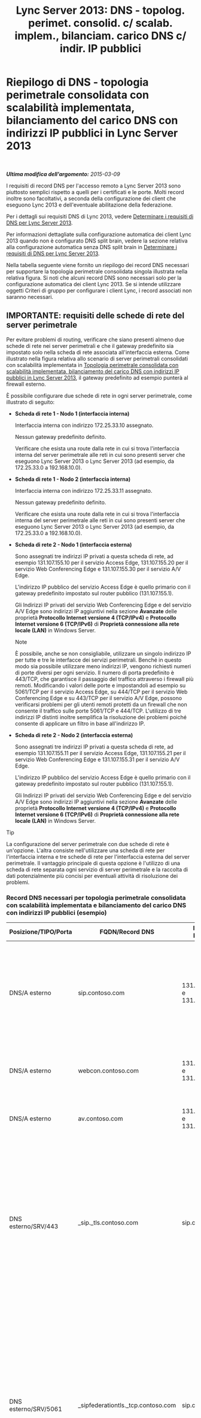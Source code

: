 ﻿---
title: "Lync Server 2013: DNS - topolog. perimet. consolid. c/ scalab. implem., bilanciam. carico DNS c/ indir. IP pubblici"
TOCTitle: Riepilogo di DNS - topologia perimetrale consolidata con scalabilità implementata, bilanciamento del carico DNS con indirizzi IP pubblici
ms:assetid: dc8f096a-a0a4-4f71-8930-88ff8fc089d9
ms:mtpsurl: https://technet.microsoft.com/it-it/library/JJ205319(v=OCS.15)
ms:contentKeyID: 49302204
ms.date: 08/24/2015
mtps_version: v=OCS.15
ms.translationtype: HT
---

# Riepilogo di DNS - topologia perimetrale consolidata con scalabilità implementata, bilanciamento del carico DNS con indirizzi IP pubblici in Lync Server 2013

 

_**Ultima modifica dell'argomento:** 2015-03-09_

I requisiti di record DNS per l'accesso remoto a Lync Server 2013 sono piuttosto semplici rispetto a quelli per i certificati e le porte. Molti record inoltre sono facoltativi, a seconda della configurazione dei client che eseguono Lync 2013 e dell'eventuale abilitazione della federazione.

Per i dettagli sui requisiti DNS di Lync 2013, vedere [Determinare i requisiti di DNS per Lync Server 2013](lync-server-2013-determine-dns-requirements.md).

Per informazioni dettagliate sulla configurazione automatica dei client Lync 2013 quando non è configurato DNS split brain, vedere la sezione relativa alla configurazione automatica senza DNS split brain in [Determinare i requisiti di DNS per Lync Server 2013](lync-server-2013-determine-dns-requirements.md).

Nella tabella seguente viene fornito un riepilogo dei record DNS necessari per supportare la topologia perimetrale consolidata singola illustrata nella relativa figura. Si noti che alcuni record DNS sono necessari solo per la configurazione automatica dei client Lync 2013. Se si intende utilizzare oggetti Criteri di gruppo per configurare i client Lync, i record associati non saranno necessari.

## IMPORTANTE: requisiti delle schede di rete del server perimetrale

Per evitare problemi di routing, verificare che siano presenti almeno due schede di rete nei server perimetrali e che il gateway predefinito sia impostato solo nella scheda di rete associata all'interfaccia esterna. Come illustrato nella figura relativa allo scenario di server perimetrali consolidati con scalabilità implementata in [Topologia perimetrale consolidata con scalabilità implementata, bilanciamento del carico DNS con indirizzi IP pubblici in Lync Server 2013](lync-server-2013-scaled-consolidated-edge-dns-load-balancing-with-public-ip-addresses.md), il gateway predefinito ad esempio punterà al firewall esterno.

È possibile configurare due schede di rete in ogni server perimetrale, come illustrato di seguito:

  - **Scheda di rete 1 - Nodo 1 (interfaccia interna)**
    
    Interfaccia interna con indirizzo 172.25.33.10 assegnato.
    
    Nessun gateway predefinito definito.
    
    Verificare che esista una route dalla rete in cui si trova l'interfaccia interna del server perimetrale alle reti in cui sono presenti server che eseguono Lync Server 2013 o Lync Server 2013 (ad esempio, da 172.25.33.0 a 192.168.10.0).

  - **Scheda di rete 1 - Nodo 2 (interfaccia interna)**
    
    Interfaccia interna con indirizzo 172.25.33.11 assegnato.
    
    Nessun gateway predefinito definito.
    
    Verificare che esista una route dalla rete in cui si trova l'interfaccia interna del server perimetrale alle reti in cui sono presenti server che eseguono Lync Server 2013 o Lync Server 2013 (ad esempio, da 172.25.33.0 a 192.168.10.0).

  - **Scheda di rete 2 - Nodo 1 (interfaccia esterna)**
    
    Sono assegnati tre indirizzi IP privati a questa scheda di rete, ad esempio 131.107.155.10 per il servizio Access Edge, 131.107.155.20 per il servizio Web Conferencing Edge e 131.107.155.30 per il servizio A/V Edge.
    
    L'indirizzo IP pubblico del servizio Access Edge è quello primario con il gateway predefinito impostato sul router pubblico (131.107.155.1).
    
    Gli Indirizzi IP privati del servizio Web Conferencing Edge e del servizio A/V Edge sono indirizzi IP aggiuntivi nella sezione **Avanzate** delle proprietà **Protocollo Internet versione 4 (TCP/IPv4)** e **Protocollo Internet versione 6 (TCP/IPv6)** di **Proprietà connessione alla rete locale (LAN)** in Windows Server.
    

    > [!NOTE]
    > È possibile, anche se non consigliabile, utilizzare un singolo indirizzo IP per tutte e tre le interfacce dei servizi perimetrali. Benché in questo modo sia possibile utilizzare meno indirizzi IP, vengono richiesti numeri di porte diversi per ogni servizio. Il numero di porta predefinito è 443/TCP, che garantisce il passaggio del traffico attraverso i firewall più remoti. Modificando i valori delle porte e impostandoli ad esempio su 5061/TCP per il servizio Access Edge, su 444/TCP per il servizio Web Conferencing Edge e su 443/TCP per il servizio A/V Edge, possono verificarsi problemi per gli utenti remoti protetti da un firewall che non consente il traffico sulle porte 5061/TCP e 444/TCP. L'utilizzo di tre indirizzi IP distinti inoltre semplifica la risoluzione dei problemi poiché consente di applicare un filtro in base all'indirizzo IP.



  - **Scheda di rete 2 - Nodo 2 (interfaccia esterna)**
    
    Sono assegnati tre indirizzi IP privati a questa scheda di rete, ad esempio 131.107.155.11 per il servizio Access Edge, 131.107.155.21 per il servizio Web Conferencing Edge e 131.107.155.31 per il servizio A/V Edge.
    
    L'indirizzo IP pubblico del servizio Access Edge è quello primario con il gateway predefinito impostato sul router pubblico (131.107.155.1).
    
    Gli Indirizzi IP privati del servizio Web Conferencing Edge e del servizio A/V Edge sono indirizzi IP aggiuntivi nella sezione **Avanzate** delle proprietà **Protocollo Internet versione 4 (TCP/IPv4)** e **Protocollo Internet versione 6 (TCP/IPv6)** di **Proprietà connessione alla rete locale (LAN)** in Windows Server.

> [!TIP]  
> La configurazione del server perimetrale con due schede di rete è un'opzione. L'altra consiste nell'utilizzare una scheda di rete per l'interfaccia interna e tre schede di rete per l'interfaccia esterna del server perimetrale. Il vantaggio principale di questa opzione è l'utilizzo di una scheda di rete separata ogni servizio di server perimetrale e la raccolta di dati potenzialmente più concisi per eventuali attività di risoluzione dei problemi.

### Record DNS necessari per topologia perimetrale consolidata con scalabilità implementata e bilanciamento del carico DNS con indirizzi IP pubblici (esempio)

<table>
<colgroup>
<col style="width: 25%" />
<col style="width: 25%" />
<col style="width: 25%" />
<col style="width: 25%" />
</colgroup>
<thead>
<tr class="header">
<th>Posizione/TIPO/Porta</th>
<th>FQDN/Record DNS</th>
<th>Indirizzo IP/FQDN</th>
<th>Corrisponde a/Commenti</th>
</tr>
</thead>
<tbody>
<tr class="odd">
<td><p>DNS/A esterno</p></td>
<td><p>sip.contoso.com</p></td>
<td><p>131.107.155.10 e 131.107.155.11</p></td>
<td><p>Interfaccia esterna del servizio Access Edge (Contoso). Ripetere in base alle esigenze per tutti i domini SIP con utenti abilitati per Lync.</p></td>
</tr>
<tr class="even">
<td><p>DNS/A esterno</p></td>
<td><p>webcon.contoso.com</p></td>
<td><p>131.107.155.20 e 131.107.155.21</p></td>
<td><p>Interfaccia esterna del servizio Web Conferencing Edge.</p></td>
</tr>
<tr class="odd">
<td><p>DNS/A esterno</p></td>
<td><p>av.contoso.com</p></td>
<td><p>131.107.155.30 e 131.107.155.31</p></td>
<td><p>Interfaccia esterna del servizio A/V Edge.</p></td>
</tr>
<tr class="even">
<td><p>DNS esterno/SRV/443</p></td>
<td><p>_sip._tls.contoso.com</p></td>
<td><p>sip.contoso.com</p></td>
<td><p>Interfaccia esterna del servizio Access Edge. Necessario per la configurazione automatica dei client Lync 2013 e Lync 2010 per il funzionamento esterno. Ripetere in base alle esigenze per tutti i domini SIP con utenti abilitati per Lync.</p></td>
</tr>
<tr class="odd">
<td><p>DNS esterno/SRV/5061</p></td>
<td><p>_sipfederationtls._tcp.contoso.com</p></td>
<td><p>sip.contoso.com</p></td>
<td><p>Interfaccia esterna del servizio Access Edge. Necessario per l'individuazione DNS automatica dei partner federati. Nota come &quot;dominio SIP consentito&quot;, nonché come federazione avanzata nelle versioni precedenti. Ripetere in base alle esigenze per tutti i domini SIP con utenti abilitati per Lync.</p></td>
</tr>
<tr class="even">
<td><p>DNS interno/A</p></td>
<td><p>lsedge.contoso.net</p></td>
<td><p>172.25.33.10 e 172.25.33.11</p></td>
<td><p>Interfaccia interna del server perimetrale consolidato.</p></td>
</tr>
</tbody>
</table>


## Record necessari per la federazione


<table>
<colgroup>
<col style="width: 25%" />
<col style="width: 25%" />
<col style="width: 25%" />
<col style="width: 25%" />
</colgroup>
<thead>
<tr class="header">
<th>Posizione/TIPO/Porta</th>
<th>FQDN</th>
<th>Indirizzo IP/Record host FQDN</th>
<th>Corrisponde a/Commenti</th>
</tr>
</thead>
<tbody>
<tr class="odd">
<td><p>DNS esterno/SRV/5061</p></td>
<td><p>_sipfederationtls._tcp.contoso.com</p></td>
<td><p>sip.contoso.com</p></td>
<td><p>Interfaccia esterna del servizio Access Edge SIP. Necessario per l'individuazione DNS automatica della federazione con altri potenziali partner della federazione. Nota come &quot;dominio SIP consentito&quot;, nonché come federazione avanzata nelle versioni precedenti.</p>

> [!IMPORTANT]  
> Ripetere in base alle esigenze per tutti i domini SIP con utenti abilitati per Lync e per i client Microsoft Lync Mobile che utilizzano il servizio notifica Push o il servizio notifica Push Apple.

</td></tr>
</tbody>
</table>


## Riepilogo DNS - Connettività per messaggistica istantanea pubblica


<table>
<colgroup>
<col style="width: 25%" />
<col style="width: 25%" />
<col style="width: 25%" />
<col style="width: 25%" />
</colgroup>
<thead>
<tr class="header">
<th>Posizione/TIPO/Porta</th>
<th>FQDN/Record DNS</th>
<th>Indirizzo IP/FQDN</th>
<th>Corrisponde a/Commenti</th>
</tr>
</thead>
<tbody>
<tr class="odd">
<td><p>DNS/A esterno</p></td>
<td><p>sip.contoso.com</p></td>
<td><p>Interfaccia del servizio Access Edge</p></td>
<td><p>Interfaccia esterna del servizio Access Edge (Contoso). Ripetere in base alle esigenze per tutti i domini SIP con utenti abilitati per Lync.</p></td>
</tr>
</tbody>
</table>


## Riepilogo DNS per il protocollo XMPP


<table>
<colgroup>
<col style="width: 25%" />
<col style="width: 25%" />
<col style="width: 25%" />
<col style="width: 25%" />
</colgroup>
<thead>
<tr class="header">
<th>Posizione/TIPO/Porta</th>
<th>FQDN</th>
<th>Indirizzo IP/Record host FQDN</th>
<th>Corrisponde a/Commenti</th>
</tr>
</thead>
<tbody>
<tr class="odd">
<td><p>DNS esterno/SRV/5269</p></td>
<td><p>_xmpp-server._tcp.contoso.com</p></td>
<td><p>xmpp.contoso.com</p></td>
<td><p>Interfaccia esterna XMPP nel servizio Access Edge o nel pool di server perimetrali. Ripetere in base alle esigenze per tutti i domini SIP interni con utenti abilitati per Lync in cui è consentito il contatto con utenti XMPP mediante la configurazione di Criteri di accesso esterno tramite criteri globali, criteri sito in cui è incluso l'utente o criteri utente applicati all'utente abilitato per Lync. È inoltre necessario configurare un dominio XMPP consentito nei criteri Partner federati XMPP. Per ulteriori informazioni, vedere gli argomenti elencati nella sezione <strong>Vedere anche</strong>.</p></td>
</tr>
<tr class="even">
<td><p>DNS/A esterno</p></td>
<td><p>xmpp.contoso.com (esempio)</p></td>
<td><p>Indirizzo IP del servizio Access Edge nel server perimetrale o nel pool di server perimetrali che ospita il proxy XMPP</p></td>
<td><p>Punta al servizio Access Edge o al pool di server perimetrali che ospita il servizio proxy XMPP. Il record SRV creato punterà a questo record host (A o AAAA).</p></td>
</tr>
</tbody>
</table>

